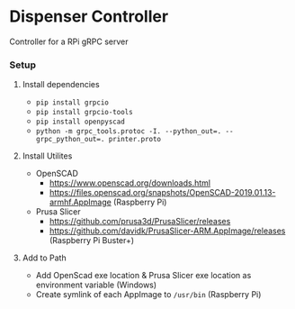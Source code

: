 # Dispenser Controller
Controller for a RPi gRPC server

### Setup

1. Install dependencies
    * ``pip install grpcio``
    * ``pip install grpcio-tools``
    * ``pip install openpyscad``
    * ``python -m grpc_tools.protoc -I. --python_out=. --grpc_python_out=. printer.proto``


2. Install Utilites
    * OpenSCAD
        * https://www.openscad.org/downloads.html
        * https://files.openscad.org/snapshots/OpenSCAD-2019.01.13-armhf.AppImage (Raspberry Pi)
    * Prusa Slicer
        * https://github.com/prusa3d/PrusaSlicer/releases
        * https://github.com/davidk/PrusaSlicer-ARM.AppImage/releases (Raspberry Pi Buster+)

3. Add to Path
    * Add OpenScad exe location & Prusa Slicer exe location as environment variable (Windows)
    * Create symlink of each AppImage to ``/usr/bin`` (Raspberry Pi)
